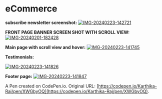 # eCommerce 

**subscribe newsletter screenshot:**
<a href="#"><img src="https://i.ibb.co/fxCs4kP/IMG-20240223-142721.jpg" alt="IMG-20240223-142721" border="0"></a>

**FRONT PAGE BANNER SCREEN SHOT WITH SCROLL VIEW:**
<a href="#"><img src="https://i.ibb.co/xDcQf4t/IMG-20240201-182428.jpg" alt="IMG-20240201-182428" border="0"></a>

**Main page with scroll view and hover:**
<a href="#"><img src="https://i.ibb.co/LrcxwPB/IMG-20240223-141745.jpg" alt="IMG-20240223-141745" border="0"></a>

**Testimonials:**

<a href="#"><img src="https://i.ibb.co/G7Mb6bD/IMG-20240223-141826.jpg" alt="IMG-20240223-141826" border="0"></a>

**Footer page:**
<a href="#"><img src="https://i.ibb.co/5BZQC5R/IMG-20240223-141847.jpg" alt="IMG-20240223-141847" border="0"></a>

A Pen created on CodePen.io. Original URL: [https://codepen.io/Karthika-Raj/pen/XWGbyOQ](https://codepen.io/Karthika-Raj/pen/XWGbyOQ).
